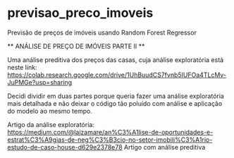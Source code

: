 # previsao_preco_imoveis
Previsão de preços de imóveis usando Random Forest Regressor


** ANÁLISE DE PREÇO DE IMÓVEIS PARTE II **

Uma análise preditiva dos preços das casas, cuja análise exploratória está neste link: https://colab.research.google.com/drive/1UhBuudCS7fvnb5IUFOa4TLcMv-JuPMGe?usp=sharing

Decidi dividir em duas partes porque queria fazer uma análise exploratória mais detalhada e não deixar o código tão poluído com análise e aplicação do modelo ao mesmo tempo.

Artigo da análise exploratória: https://medium.com/@laizamare/an%C3%A1lise-de-oportunidades-e-estrat%C3%A9gias-de-neg%C3%B3cio-no-setor-imobili%C3%A1rio-estudo-de-caso-house-d629e2378e78
Artigo com análise preditiva
